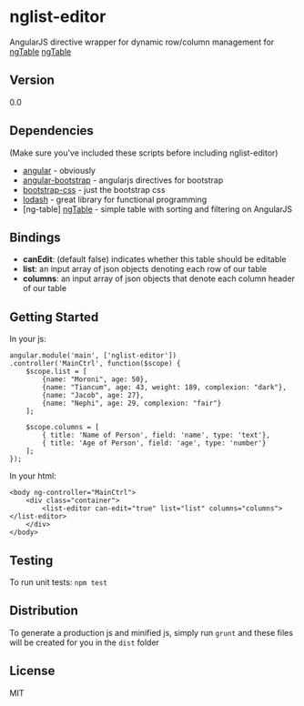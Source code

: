 nglist-editor
=============

AngularJS directive wrapper for dynamic row/column management for 
[ngTable] [ngTable]


Version
-------
0.0

Dependencies
------------
(Make sure you've included these scripts before including nglist-editor)
* [angular] - obviously
* [angular-bootstrap] - angularjs directives for bootstrap
* [bootstrap-css] - just the bootstrap css
* [lodash] - great library for functional programming
* [ng-table] [ngTable] - simple table with sorting and filtering on AngularJS

Bindings
--------
 - **canEdit**: (default false) indicates whether this table should be editable
 - **list**: an input array of json objects denoting each row of our table
 - **columns**: an input array of json objects that denote each column header of our table

Getting Started
---------------
In your js:
```
angular.module('main', ['nglist-editor'])
.controller('MainCtrl', function($scope) {
    $scope.list = [
        {name: "Moroni", age: 50},
        {name: "Tiancum", age: 43, weight: 189, complexion: "dark"},
        {name: "Jacob", age: 27},
        {name: "Nephi", age: 29, complexion: "fair"}
    ];
    
    $scope.columns = [
        { title: 'Name of Person', field: 'name', type: 'text'},
        { title: 'Age of Person', field: 'age', type: 'number'}
    ];
});
```
In your html:
```
<body ng-controller="MainCtrl">
    <div class="container">
        <list-editor can-edit="true" list="list" columns="columns"></list-editor>
    </div>
</body>
```
Testing
-------
To run unit tests: ```npm test```

Distribution
------------
To generate a production js and minified js, simply run ```grunt``` and these files will be created for you in the ```dist``` folder



License
-------
MIT

[angular]:https://angularjs.org
[angular-bootstrap]:http://angular-ui.github.io/bootstrap/
[bootstrap-css]:https://github.com/codemix/bootstrap-css
[lodash]:http://lodash.com
[ngTable]:https://github.com/esvit/ng-table

